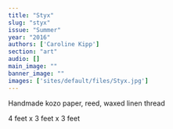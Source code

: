 ```yaml
---
title: "Styx"
slug: "styx"
issue: "Summer"
year: "2016"
authors: ['Caroline Kipp']
section: "art"
audio: []
main_image: ""
banner_image: ""
images: ['sites/default/files/Styx.jpg']
---
```

Handmade kozo paper, reed, waxed linen thread

 4 feet x 3 feet x 3 feet

